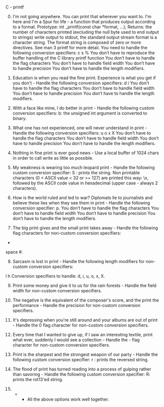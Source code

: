C - printf


0. I'm not going anywhere. You can print that wherever you want to. I'm here and I'm a Spur for life - a function that produces output according to a format.
Prototype: int _printf(const char *format, ...);
Returns: the number of characters printed (excluding the null byte used to end output to strings)
write output to stdout, the standard output stream
format is a character string. The format string is composed of zero or more directives. See man 3 printf for more detail. You need to handle the following conversion specifiers:
c
s
%
You don’t have to reproduce the buffer handling of the C library printf function
You don’t have to handle the flag characters
You don’t have to handle field width
You don’t have to handle precision
You don’t have to handle the length modifiers.


1. Education is when you read the fine print. Experience is what you get if you don't - Handle the following conversion specifiers:
d
i
You don’t have to handle the flag characters
You don’t have to handle field width
You don’t have to handle precision
You don’t have to handle the length modifiers.


2. With a face like mine, I do better in print - Handle the following custom conversion specifiers:
b: the unsigned int argument is converted to binary.


3. What one has not experienced, one will never understand in print - Handle the following conversion specifiers:
u
o
x
X
You don’t have to handle the flag characters
You don’t have to handle field width
You don’t have to handle precision
You don’t have to handle the length modifiers.


4. Nothing in fine print is ever good news - Use a local buffer of 1024 chars in order to call write as little as possible.


5. My weakness is wearing too much leopard print - Handle the following custom conversion specifier:
S : prints the string.
Non printable characters (0 < ASCII value < 32 or >= 127) are printed this way: \x, followed by the ASCII code value in hexadecimal (upper case - always 2 characters).


6. How is the world ruled and led to war? Diplomats lie to journalists and believe these lies when they see them in print - Handle the following conversion specifier: p.
You don’t have to handle the flag characters
You don’t have to handle field width
You don’t have to handle precision
You don’t have to handle the length modifiers.


7. The big print gives and the small print takes away - Handle the following flag characters for non-custom conversion specifiers:
+
space
#.


8. Sarcasm is lost in print - Handle the following length modifiers for non-custom conversion specifiers:

l
h
Conversion specifiers to handle: d, i, u, o, x, X.


9. Print some money and give it to us for the rain forests - Handle the field width for non-custom conversion specifiers.


10. The negative is the equivalent of the composer's score, and the print the performance - Handle the precision for non-custom conversion specifiers.


11. It's depressing when you're still around and your albums are out of print - Handle the 0 flag character for non-custom conversion specifiers.


12. Every time that I wanted to give up, if I saw an interesting textile, print what ever, suddenly I would see a collection - Handle the - flag character for non-custom conversion specifiers.


13. Print is the sharpest and the strongest weapon of our party - Handle the following custom conversion specifier:
r : prints the reversed string.


14. The flood of print has turned reading into a process of gulping rather than savoring - Handle the following custom conversion specifier:
R: prints the rot13'ed string.


15. *  -   All the above options work well together.
